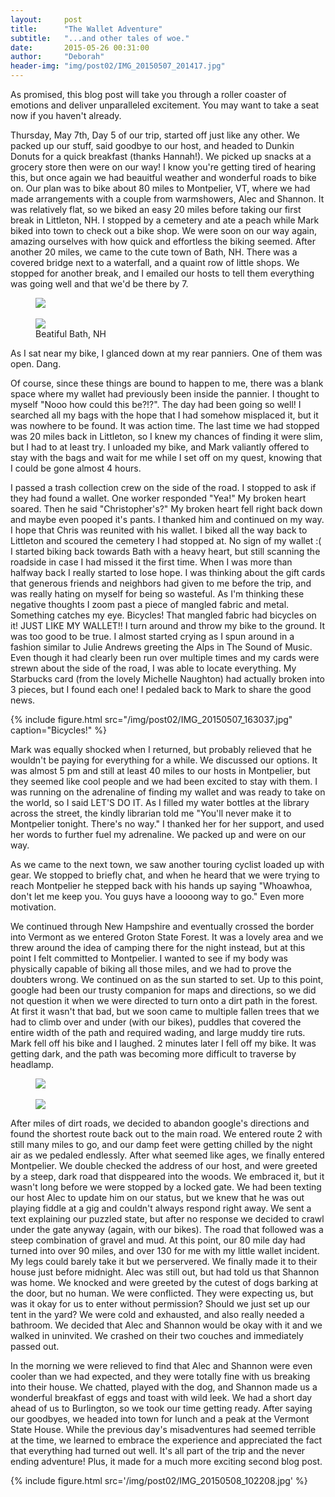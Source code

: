 ```yaml
---
layout:     post
title:      "The Wallet Adventure"
subtitle:   "...and other tales of woe."
date:       2015-05-26 00:31:00
author:     "Deborah"
header-img: "img/post02/IMG_20150507_201417.jpg"
---
```


As promised, this blog post will take you through a roller coaster of emotions and deliver unparalleled excitement. You may want to take a seat now if you haven't already.

Thursday, May 7th, Day 5 of our trip, started off just like any other. We packed up our stuff, said goodbye to our host, and headed to Dunkin Donuts for a quick breakfast (thanks Hannah!). We picked up snacks at a grocery store then were on our way! I know you're getting tired of hearing this, but once again we had beauitful weather and wonderful roads to bike on. Our plan was to bike about 80 miles to Montpelier, VT, where we had made arrangements with a couple from warmshowers, Alec and Shannon. It was relatively flat, so we biked an easy 20 miles before taking our first break in Littleton, NH. I stopped by a cemetery and ate a peach while Mark biked into town to check out a bike shop. We were soon on our way again, amazing ourselves with how quick and effortless the biking seemed. After another 20 miles, we came to the cute town of Bath, NH. There was a covered bridge next to a waterfall, and a quaint row of little shops. We stopped for another break, and I emailed our hosts to tell them everything was going well and that we'd be there by 7. 

<figure class="container-fluid">
    <div class="col-sm-6">
        <a href='/img/post02/IMG_20150507_134539.jpg'><img class="half" src='/img/post02/IMG_20150507_134539.jpg'></a>
    </div>
    <div class="col-sm-6">
        <div class="hidden-lg hidden-md hidden-sm">&nbsp;</div>
        <a href='/img/post02/IMG_20150507_140515.jpg'><img class="half" src='/img/post02/IMG_20150507_140515.jpg'></a>
    </div>
    <div class="col-sm-12"><figcaption>Beatiful Bath, NH</figcaption></div>
</figure>

As I sat near my bike, I glanced down at my rear panniers. One of them was open. Dang. 

Of course, since these things are bound to happen to me, there was a blank space where my wallet had previously been inside the pannier. I thought to myself "Nooo how could this be?!?". The day had been going so well! I searched all my bags with the hope that I had somehow misplaced it, but it was nowhere to be found. It was action time. The last time we had stopped was 20 miles back in Littleton, so I knew my chances of finding it were slim, but I had to at least try. I unloaded my bike, and Mark valiantly offered to stay with the bags and wait for me while I set off on my quest, knowing that I could be gone almost 4 hours.

I passed a trash collection crew on the side of the road. I stopped to ask if they had found a wallet. One worker responded "Yea!"  My broken heart soared. Then he said "Christopher's?" My broken heart fell right back down and maybe even pooped it's pants. I thanked him and continued on my way. I hope that Chris was reunited with his wallet. I biked all the way back to Littleton and scoured the cemetery I had stopped at. No sign of my wallet :( I started biking back towards Bath with a heavy heart, but still scanning the roadside in case I had missed it the first time. When I was more than halfway back I really started to lose hope. I was thinking about the gift cards that generous friends and neighbors had given to me before the trip, and was really hating on myself for being so wasteful. As I'm thinking these negative thoughts I zoom past a piece of mangled fabric and metal. Something catches my eye. Bicycles! That mangled fabric had bicycles on it! JUST LIKE MY WALLET!! I turn around and throw my bike to the ground. It was too good to be true. I almost started crying as I spun around in a fashion similar to Julie Andrews greeting the Alps in The Sound of Music. Even though it had clearly been run over multiple times and my cards were strewn about the side of the road, I was able to locate everything. My Starbucks card (from the lovely Michelle Naughton) had actually broken into 3 pieces, but I found each one! I pedaled back to Mark to share the good news.

{% include figure.html src="/img/post02/IMG_20150507_163037.jpg" caption="Bicycles!" %}

Mark was equally shocked when I returned, but probably relieved that he wouldn't be paying for everything for a while. We discussed our options. It was almost 5 pm and still at least 40 miles to our hosts in Montpelier, but they seemed like cool people and we had been excited to stay with them. I was running on the adrenaline of finding my wallet and was ready to take on the world, so I said LET'S DO IT. As I filled my water bottles at the library across the street, the kindly librarian told me "You'll never make it to Montpelier tonight. There's no way." I thanked her for her support, and used her words to further fuel my adrenaline. We packed up and were on our way.

As we came to the next town, we saw another touring cyclist loaded up with gear. We stopped to briefly chat, and when he heard that we were trying to reach Montpelier he stepped back with his hands up saying "Whoawhoa, don't let me keep you. You guys have a loooong way to go." Even more motivation.

We continued through New Hampshire and eventually crossed the border into Vermont as we entered Groton State Forest. It was a lovely area and we threw around the idea of camping there for the night instead, but at this point I felt committed to Montpelier. I wanted to see if my body was physically capable of biking all those miles, and we had to prove the doubters wrong. We continued on as the sun started to set. Up to this point, google had been our trusty companion for maps and directions, so we did not question it when we were directed to turn onto a dirt path in the forest. At first it wasn't that bad, but we soon came to multiple fallen trees that we had to climb over and under (with our bikes), puddles that covered the entire width of the path and required wading, and large muddy tire ruts. Mark fell off his bike and I laughed. 2 minutes later I fell off my bike. It was getting dark, and the path was becoming more difficult to traverse by headlamp. 

<figure class="container-fluid">
    <div class="col-sm-5">
        <a href='/img/post02/IMG_20150507_201208.jpg'><img class="half" src='/img/post02/IMG_20150507_201208.jpg'></a>
    </div>
    <div class="col-sm-7">
        <div class="hidden-lg hidden-md hidden-sm">&nbsp;</div>
        <a href='/img/post02/IMG_20150507_202137.jpg'><img class="half" src='/img/post02/IMG_20150507_202137.jpg'></a>
    </div>
</figure>

After miles of dirt roads, we decided to abandon google's directions and found the shortest route back out to the main road. We entered route 2 with still many miles to go, and our damp feet were getting chilled by the night air as we pedaled endlessly. After what seemed like ages, we finally entered Montpelier. We double checked the address of our host, and were greeted by a steep, dark road that disppeared into the woods. We embraced it, but it wasn't long before we were stopped by a locked gate. We had been texting our host Alec to update him on our status, but we knew that he was out playing fiddle at a gig and couldn't always respond right away. We sent a text explaining our puzzled state, but after no response we decided to crawl under the gate anyway (again, with our bikes). The road that followed was a steep combination of gravel and mud. At this point, our 80 mile day had turned into over 90 miles, and over 130 for me with my little wallet incident. My legs could barely take it but we perservered. We finally made it to their house just before midnight. Alec was still out, but had told us that Shannon was home. We knocked and were greeted by the cutest of dogs barking at the door, but no human. We were conflicted. They were expecting us, but was it okay for us to enter without permission? Should we just set up our tent in the yard? We were cold and exhausted, and also really needed a bathroom. We decided that Alec and Shannon would be okay with it and we walked in uninvited. We crashed on their two couches and immediately passed out.

In the morning we were relieved to find that Alec and Shannon were even cooler than we had expected, and they were totally fine with us breaking into their house. We chatted, played with the dog, and Shannon made us a wonderful breakfast of eggs and toast with wild leek. We had a short day ahead of us to Burlington, so we took our time getting ready. After saying our goodbyes, we headed into town for lunch and a peak at the Vermont State House. While the previous day's misadventures had seemed terrible at the time, we learned to embrace the experience and appreciated the fact that everything had turned out well. It's all part of the trip and the never ending adventure! Plus, it made for a much more exciting second blog post.

{% include figure.html src='/img/post02/IMG_20150508_102208.jpg' %}
